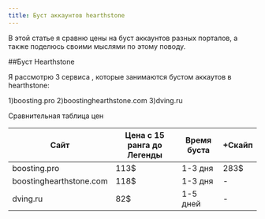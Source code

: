 ```yaml
---
title: Буст аккаунтов hearthstone 
---
```


В этой статье я сравню цены на буст аккаунтов разных порталов, а также поделюсь своими мыслями по этому поводу.

##Буст Hearthstone

Я рассмотрю 3 сервиса , которые занимаются бустом аккаутов в hearthstone:

1)boosting.pro
2)boostinghearthstone.com
3)dving.ru

Сравнительная таблица цен

| Сайт| Цена с 15 ранга до Легенды| Время буста | +Скайп | 
| ---|---| ---| ---|
| boosting.pro    | 113$ | 1-3 дня | 283$| 
| boostinghearthstone.com     | 118$    |   1-3 дня | -|
| dving.ru | 82$     |   1-5 дней |  -|
